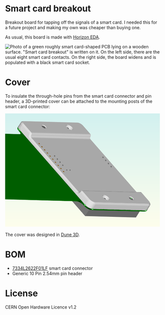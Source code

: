 Smart card breakout
===================

Breakout board for tapping off the signals of a smart card. I needed 
this for a future project and making my own was cheaper than buying 
one.

As usual, this board is made with [Horizon EDA](https://horizon-eda.org/).

![Photo of a green roughly smart card-shaped PCB lying on a wooden 
surface. "Smart card breakout" is written on it.
On the left side, there are the usual eight smart card contacts. On the 
right side, the board widens and is populated with a black smart card 
socket.](photo.jpg?raw=true)

# Cover

To insulate the through-hole pins from the smart card connector and pin 
header, a 3D-printed cover can be attached to the mounting posts of the 
smart card connector:

![Screenshot of a 3D view showing a grey cover on a green PCB.](cover.png?raw=true)

The cover was designed in [Dune 3D](https://dune3d.org/).

# BOM

 - [7334L2622F01LF](https://www.digikey.de/en/products/detail/amphenol-cs-fci/7334L2622F01LF/1001718) smart card connector
 - Generic 10 Pin 2.54mm pin header

# License

CERN Open Hardware Licence v1.2

